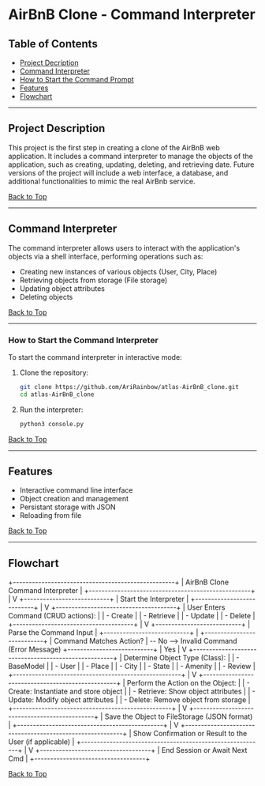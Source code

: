 # AirBnB Clone - Command Interpreter

## Table of Contents
- [Project Decription](#project-description)
- [Command Interpreter](#command-interpreter)
- [How to Start the Command Prompt](#how-to-start-the-command-interpreter)
- [Features](#features)
- [Flowchart](#flowchart)

---

## Project Description
This project is the first step in creating a clone of the AirBnB web
application. It includes a command interpreter to manage the objects of the
application, such as creating, updating, deleting, and retrieving date. Future
versions of the project will include a web interface, a database, and 
additional functionalities to mimic the real AirBnb service.

[Back to Top](#table-of-contents)

---

## Command Interpreter
The command interpreter allows users to interact with the application's objects
via a shell interface, performing operations such as:

- Creating new instances of various objects (User, City, Place)
- Retrieving objects from storage (File storage)
- Updating object attributes
- Deleting objects

[Back to Top](#table-of-contents)

---

### How to Start the Command Interpreter
To start the command interpreter in interactive mode:
1. Clone the repository:
   ```bash
   git clone https://github.com/AriRainbow/atlas-AirBnB_clone.git
   cd atlas-AirBnB_clone
   ```
2. Run the interpreter:
   ```bash
   python3 console.py
   ```

[Back to Top](#table-of-contents)

---

## Features
- Interactive command line interface
- Object creation and management
- Persistant storage with JSON
- Reloading from file

[Back to Top](#table-of-contents)

---

## Flowchart
+---------------------------------------------------+
|             AirBnB Clone Command Interpreter      |
+---------------------------------------------------+
                    |
                    V
       +---------------------------+
       |    Start the Interpreter   |
       +---------------------------+
                    |
                    V
       +--------------------------------------+
       |  User Enters Command (CRUD actions): |
       |  - Create                           |
       |  - Retrieve                         |
       |  - Update                           |
       |  - Delete                           |
       +--------------------------------------+
                    |
                    V
       +---------------------------+
       | Parse the Command Input    |
       +---------------------------+
                    |
       +---------------------------+
       |   Command Matches Action?  |  -- No --> Invalid Command (Error Message)
       +---------------------------+
                    |
                    Yes
                    |
                    V
       +-----------------------------------------------------+
       |   Determine Object Type (Class):                    |
       |   - BaseModel                                       |
       |   - User                                            |
       |   - Place                                           |
       |   - City                                            |
       |   - State                                           |
       |   - Amenity                                         |
       |   - Review                                          |
       +-----------------------------------------------------+
                    |
                    V
       +--------------------------------------------------+
       |   Perform the Action on the Object:               |
       |   - Create: Instantiate and store object          |
       |   - Retrieve: Show object attributes              |
       |   - Update: Modify object attributes              |
       |   - Delete: Remove object from storage            |
       +--------------------------------------------------+
                    |
                    V
       +----------------------------------------------+
       | Save the Object to FileStorage (JSON format) |
       +----------------------------------------------+
                    |
                    V
       +----------------------------------------------------------+
       |   Show Confirmation or Result to the User (if applicable) |
       +----------------------------------------------------------+
                    |
                    V
       +-----------------------------------+
       |    End Session or Await Next Cmd  |
       +-----------------------------------+

[Back to Top](#table-of-contents)

